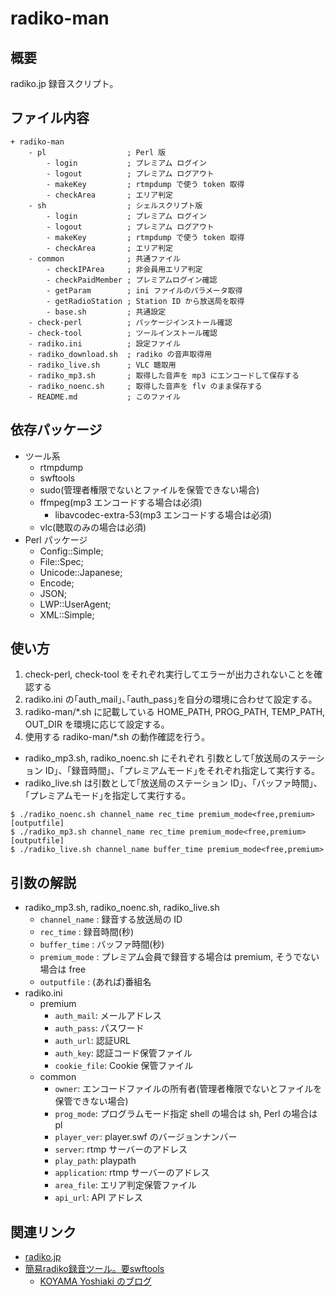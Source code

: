 # radiko-man
## 概要
radiko.jp 録音スクリプト。

## ファイル内容
    + radiko-man
        - pl                  ; Perl 版
            - login           ; プレミアム ログイン
            - logout          ; プレミアム ログアウト
            - makeKey         ; rtmpdump で使う token 取得
            - checkArea       ; エリア判定
        - sh                  ; シェルスクリプト版
            - login           ; プレミアム ログイン
            - logout          ; プレミアム ログアウト
            - makeKey         ; rtmpdump で使う token 取得
            - checkArea       ; エリア判定
        - common              ; 共通ファイル
            - checkIPArea     ; 非会員用エリア判定
            - checkPaidMember ; プレミアムログイン確認
            - getParam        ; ini ファイルのパラメータ取得
            - getRadioStation ; Station ID から放送局を取得
            - base.sh         ; 共通設定
        - check-perl          ; パッケージインストール確認
        - check-tool          ; ツールインストール確認
        - radiko.ini          ; 設定ファイル
        - radiko_download.sh  ; radiko の音声取得用
        - radiko_live.sh      ; VLC 聴取用
        - radiko_mp3.sh       ; 取得した音声を mp3 にエンコードして保存する
        - radiko_noenc.sh     ; 取得した音声を flv のまま保存する
        - README.md           ; このファイル

## 依存パッケージ
* ツール系
   * rtmpdump
   * swftools
   * sudo(管理者権限でないとファイルを保管できない場合)
   * ffmpeg(mp3 エンコードする場合は必須)
      * libavcodec-extra-53(mp3 エンコードする場合は必須)
   * vlc(聴取のみの場合は必須)
* Perl パッケージ
   * Config::Simple;
   * File::Spec;
   * Unicode::Japanese;
   * Encode;
   * JSON;
   * LWP::UserAgent;
   * XML::Simple;

## 使い方
1. check-perl, check-tool をそれぞれ実行してエラーが出力されないことを確認する
1. radiko.ini の｢auth_mail｣､｢auth_pass｣を自分の環境に合わせて設定する｡
1. radiko-man/*.sh に記載している HOME_PATH, PROG_PATH, TEMP_PATH, OUT_DIR を環境に応じて設定する｡
1. 使用する radiko-man/*.sh の動作確認を行う｡
  * radiko_mp3.sh, radiko_noenc.sh にそれぞれ 引数として｢放送局のステーション ID｣、｢録音時間｣、｢プレミアムモード｣をそれぞれ指定して実行する｡
  * radiko_live.sh は引数として｢放送局のステーション ID｣、｢バッファ時間｣、｢プレミアムモード｣を指定して実行する｡
```
$ ./radiko_noenc.sh channel_name rec_time premium_mode<free,premium> [outputfile]
$ ./radiko_mp3.sh channel_name rec_time premium_mode<free,premium> [outputfile]
$ ./radiko_live.sh channel_name buffer_time premium_mode<free,premium>
```

## 引数の解説
+ radiko_mp3.sh, radiko_noenc.sh, radiko_live.sh
   + `channel_name` : 録音する放送局の ID
   + `rec_time` : 録音時間(秒)
   + `buffer_time` : バッファ時間(秒)
   + `premium_mode` : プレミアム会員で録音する場合は premium, そうでない場合は free
   + `outputfile` : (あれば)番組名
+ radiko.ini
   + premium
       + `auth_mail`: メールアドレス
       + `auth_pass`: パスワード
       + `auth_url`:  認証URL
       + `auth_key`:  認証コード保管ファイル
       + `cookie_file`: Cookie 保管ファイル
   + common
       + `owner`: エンコードファイルの所有者(管理者権限でないとファイルを保管できない場合)
       + `prog_mode`: プログラムモード指定 shell の場合は sh, Perl の場合は pl
       + `player_ver`: player.swf のバージョンナンバー
       + `server`: rtmp サーバーのアドレス
       + `play_path`: playpath
       + `application`: rtmp サーバーのアドレス
       + `area_file`: エリア判定保管ファイル
       + `api_url`: API アドレス

## 関連リンク
+ [radiko.jp](http://www.radiko.jp)
+ [簡易radiko録音ツール。要swftools](https://gist.github.com/saiten/875864)
    + [KOYAMA Yoshiaki のブログ](http://kyoshiaki.hatenablog.com/entry/2014/05/04/184748 "簡易 radiko.jp プレミアム対応 Radiko 録音スクリプト rec_radiko2.sh 公開。")

